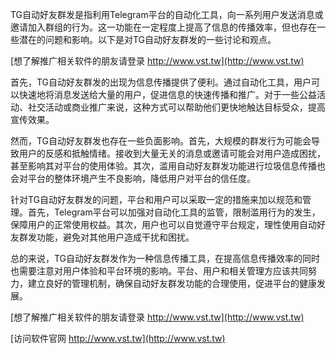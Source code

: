 TG自动好友群发是指利用Telegram平台的自动化工具，向一系列用户发送消息或邀请加入群组的行为。这一功能在一定程度上提高了信息的传播效率，但也存在一些潜在的问题和影响。以下是对TG自动好友群发的一些讨论和观点。

[想了解推广相关软件的朋友请登录 http://www.vst.tw](http://www.vst.tw)

首先，TG自动好友群发的出现为信息传播提供了便利。通过自动化工具，用户可以快速地将消息发送给大量的用户，促进信息的快速传播和推广。对于一些公益活动、社交活动或商业推广来说，这种方式可以帮助他们更快地触达目标受众，提高宣传效果。

然而，TG自动好友群发也存在一些负面影响。首先，大规模的群发行为可能会导致用户的反感和抵触情绪。接收到大量无关的消息或邀请可能会对用户造成困扰，甚至影响其对平台的使用体验。其次，滥用自动好友群发功能进行垃圾信息传播也会对平台的整体环境产生不良影响，降低用户对平台的信任度。

针对TG自动好友群发的问题，平台和用户可以采取一定的措施来加以规范和管理。首先，Telegram平台可以加强对自动化工具的监管，限制滥用行为的发生，保障用户的正常使用权益。其次，用户也可以自觉遵守平台规定，理性使用自动好友群发功能，避免对其他用户造成干扰和困扰。

总的来说，TG自动好友群发作为一种信息传播工具，在提高信息传播效率的同时也需要注意对用户体验和平台环境的影响。平台、用户和相关管理方应该共同努力，建立良好的管理机制，确保自动好友群发功能的合理使用，促进平台的健康发展。

[想了解推广相关软件的朋友请登录 http://www.vst.tw](http://www.vst.tw)


[访问软件官网 http://www.vst.tw](http://www.vst.tw)
